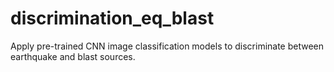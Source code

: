 # discrimination_eq_blast
Apply pre-trained CNN image classification models to discriminate between earthquake and blast sources.
